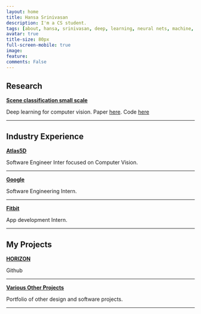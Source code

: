```yaml
---
layout: home
title: Hansa Srinivasan
description: I'm a CS student.
tags: [about, hansa, srinivasan, deep, learning, neural nets, machine, learning, ai, atlas5d, data]
avatar: true
title-size: 80px
full-screen-mobile: true
image: 
feature: 
comments: False
---
```


## Research
<b>[Scene classification small scale]()</b>

Deep learning for computer vision. Paper [here](http://arxiv.org/abs/1501.02527). Code [here](https://github.com/harinisuresh/yelp-district-clustering)

<hr class="thick">

## Industry Experience
<b>[Atlas5D](http://www.atlas5d.com/)</b>

Software Engineer Inter focused on Computer Vision.

<hr>

<b>[Google](https://google.com)</b>

Software Engineering Intern. 

<hr>

<b>[Fitbit](https://www.servicenow.com)</b>

App development Intern.

<hr class="thick">

## My Projects
<b>[HORIZON](https://github.com/hansa0)</b>

Github

<hr>

<b>[Various Other Projects](http://google.com)</b>

Portfolio of other design and software projects.

<hr class="thick">